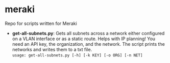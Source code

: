 # meraki
Repo for scripts written for Meraki
- **get-all-subnets.py**: Gets all subnets across a network either configured on a VLAN interface or as a static route. Helps with IP planning! You need an API key, the organization, and the network. The script prints the networks and writes them to a txt file.  
```usage: get-all-subnets.py [-h] [-k KEY] [-o ORG] [-n NET]```
